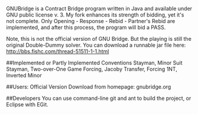 GNUBridge is a Contract Bridge program written in Java and available under GNU public license v. 3. My fork enhances its strength of bidding, yet it's not complete. Only Opening - Response - Rebid - Partner's Rebid are implemented, and after this process, the program will bid a PASS. 

Note, this is not the official version of GNU Bridge. But the playing is still the original Double-Dummy solver. You can download a runnable jar file here:
http://bbs.fishc.com/thread-51511-1-1.html

##Implemented or Partly Implemented Conventions
Stayman, Minor Suit Stayman, Two-over-One Game Forcing, Jacoby Transfer, Forcing 1NT, Inverted Minor

##Users:
Official Version Download from homepage: gnubridge.org

##Developers
You can use command-line git and ant to build the project, or Eclipse with EGit. 
